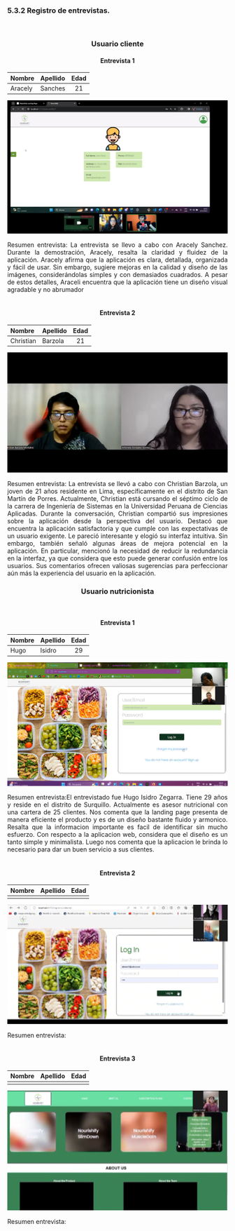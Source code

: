 <h3>5.3.2 Registro de entrevistas. </a></h3><br>

<div align ="center">

### **Usuario cliente**

<h4>Entrevista 1</h4>

| Nombre  | Apellido | Edad |
| :------ | :------- | :--: |
| Aracely | Sanches  |  21  |

<img src="../../images/registro-entrevistas-sprint-3/aracely-cliente.png" >



<p align="justify">Resumen entrevista: La entrevista se llevo a cabo con Aracely Sanchez. Durante la demostración, Aracely, resalta la claridad y fluidez de la aplicación. Aracely afirma que la aplicación es clara, detallada, organizada y fácil de usar. Sin embargo, sugiere mejoras en la calidad y diseño de las imágenes, considerándolas simples y con demasiados cuadrados. A pesar de estos detalles, Araceli encuentra que la aplicación tiene un diseño visual agradable y no abrumador
<br><br>
<h4>Entrevista 2</h4>

| Nombre  | Apellido | Edad |
| :------ | :------- | :--: |
| Christian  | Barzola  |  21  |

<img src="../../images/registro-entrevistas-sprint-3/antonella-entrevista.png" >



<p align="justify">Resumen entrevista: La entrevista se llevó a cabo con Christian Barzola, un joven de 21 años residente en Lima, específicamente en el distrito de San Martín de Porres. Actualmente, Christian está cursando el séptimo ciclo de la carrera de Ingeniería de Sistemas en la Universidad Peruana de Ciencias Aplicadas.
Durante la conversación, Christian compartió sus impresiones sobre la aplicación desde la perspectiva del usuario. Destacó que encuentra la aplicación satisfactoria y que cumple con las expectativas de un usuario exigente. Le pareció interesante y elogió su interfaz intuitiva. Sin embargo, también señaló algunas áreas de mejora potencial en la aplicación. En particular, mencionó la necesidad de reducir la redundancia en la interfaz, ya que considera que esto puede generar confusión entre los usuarios. Sus comentarios ofrecen valiosas sugerencias para perfeccionar aún más la experiencia del usuario en la aplicación.

### **Usuario nutricionista**

<div align ="center">


<br>
<h4>Entrevista 1</h4>

| Nombre  | Apellido | Edad |
| :------ | :------- | :--: |
|  Hugo |  Isidro  | 29  |

<img src="../../images/registro-entrevistas-sprint-3/gabriel-entrevista.png" >
<p align="justify">Resumen entrevista:El entrevistado fue Hugo Isidro Zegarra. Tiene 29 años y reside en el distrito de Surquillo. Actualmente es asesor nutricional con una cartera de 25 clientes. Nos comenta que la landing page presenta de manera eficiente el producto y es de un diseño bastante fluido y armonico. Resalta que la informacion importante es facil de identificar sin mucho esfuerzo. Con respecto a la aplicacion web, considera que el diseño es un tanto simple y minimalista. Luego nos comenta que la aplicacion le brinda lo necesario para dar un buen servicio a sus clientes.
<br><br>
<h4>Entrevista 2</h4>

| Nombre  | Apellido | Edad |
| :------ | :------- | :--: |
|  |   |    |

<img src="../../images/registro-entrevistas-sprint-3/sebastian-1.png    " >
<p align="justify">Resumen entrevista:
<br><br>
<h4>Entrevista 3</h4>

| Nombre  | Apellido | Edad |
| :------ | :------- | :--: |
|  |   |    |

<img src="../../images/registro-entrevistas-sprint-3/sebastian-2.png " >
<p align="justify">Resumen entrevista:
</div>
</br>